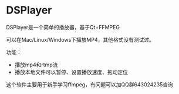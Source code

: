 # DSPlayer

DSPlayer是一个简单的播放器，基于Qt+FFMPEG

可以在Mac/Linux/Windows下播放MP4，其他格式没有测试过。

功能：
- 播放mp4和rtmp流
- 播放本地文件可以暂停、设置播放速度、拖动定位


这个软件主要用于新手学习ffmpeg，有问题可以加QQ群643024235咨询

